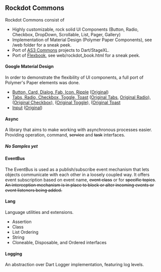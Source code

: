 ## Rockdot Commons

Rockdot Commons consist of
* Highly customizable, rock solid UI Components (Button, Radio, Checkbox, DropDown, Scrollable, List, Pager, Gallery)
* Implementation of Material Design (Polymer Paper Components), see /web folder for a sneak peek.
* Port of [AS3 Commons](http://www.as3commons.org/) projects to Dart/StageXL.
* Port of [Flexbook](http://www.rubenswieringa.com/code/as3/flex/Book/), see web/rockdot_book.html for a sneak peek.

#### Google Material Design
In order to demonstrate the flexibility of UI components, a full port of Polymer's Paper elements was done.
* [Button, Card, Dialog, Fab, Icon, Ripple](http://rockdot.sounddesignz.com/stagexl-commons/paper_buttons.html) ([Original](https://www.polymer-project.org/components/paper-ripple/demo.html)) 
* [Tabs, Radio, Checkbox, Toggle, Toast](http://rockdot.sounddesignz.com/stagexl-commons/paper_radio.html) ([Original Tabs](https://www.polymer-project.org/components/paper-tabs/demo.html), [Original Radio](https://www.polymer-project.org/components/paper-radio-button/demo.html)), ([Original Checkbox](https://www.polymer-project.org/components/paper-checkbox/demo.html)), ([Original Toggle](https://www.polymer-project.org/components/paper-toggle-button/demo.html)), ([Original Toast](https://www.polymer-project.org/components/paper-toast/demo.html)  
* [Input](http://rockdot.sounddesignz.com/stagexl-commons/paper_input.html) ([Original](https://www.polymer-project.org/components/paper-input/demo.html)) 

#### Async
A library that aims to make working with asynchronous processes easier. 
Providing operation, command, ~~service~~ and ~~task~~ interfaces.
##### No Samples yet

#### EventBus
The EventBus is used as a publish/subscribe event mechanism that lets objects communicate with each other in a loosely coupled way. 
It offers event subscription based on event name, ~~event class~~ or for ~~specific topics~~. 
~~An interception mechanism is in place to block or alter incoming events or event listeners being added.~~

#### Lang
Language utilities and extensions.
* Assertion
* Class
* List Ordering
* String
* Cloneable, Disposable, and Ordered interfaces

#### Logging
An abstraction over Dart Logger implementation, featuring log levels.